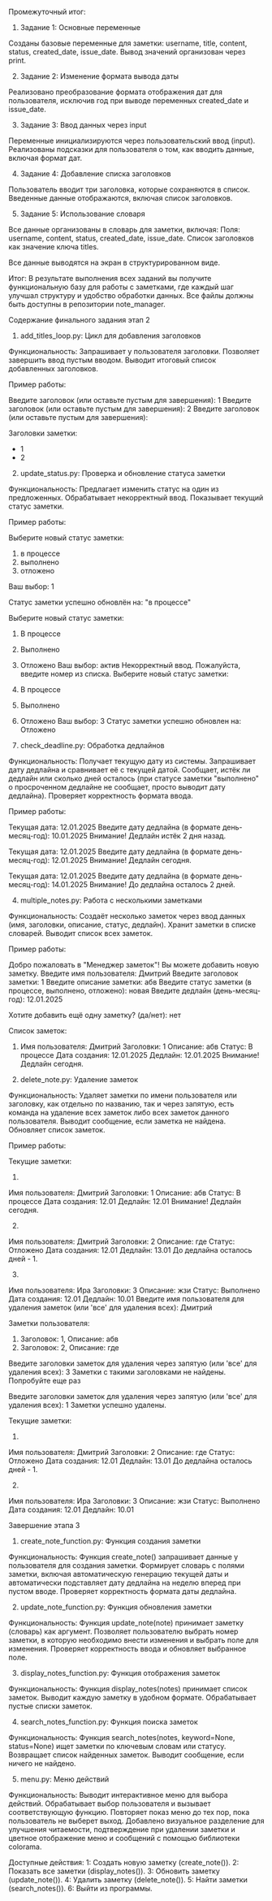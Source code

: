 Промежуточный итог:

1. Задание 1: Основные переменные

Созданы базовые переменные для заметки: username, title, content, status, created_date, issue_date.
Вывод значений организован через print.

2. Задание 2: Изменение формата вывода даты

Реализовано преобразование формата отображения дат для пользователя, исключив год при выводе переменных created_date и issue_date.

3. Задание 3: Ввод данных через input

Переменные инициализируются через пользовательский ввод (input).
Реализованы подсказки для пользователя о том, как вводить данные, включая формат дат.

4. Задание 4: Добавление списка заголовков

Пользователь вводит три заголовка, которые сохраняются в список.
Введенные данные отображаются, включая список заголовков.

5. Задание 5: Использование словаря

Все данные организованы в словарь для заметки, включая:
Поля: username, content, status, created_date, issue_date.
Список заголовков как значение ключа titles.

Все данные выводятся на экран в структурированном виде.

Итог: В результате выполнения всех заданий вы получите функциональную базу для работы с заметками, где каждый шаг улучшал структуру и удобство обработки данных. Все файлы должны быть доступны в репозитории note_manager.


Содержание финального задания этап 2

1. add_titles_loop.py: Цикл для добавления заголовков

Функциональность:
Запрашивает у пользователя заголовки.
Позволяет завершить ввод пустым вводом.
Выводит итоговый список добавленных заголовков.

Пример работы:

Введите заголовок (или оставьте пустым для завершения): 1
Введите заголовок (или оставьте пустым для завершения): 2
Введите заголовок (или оставьте пустым для завершения):

Заголовки заметки:

- 1
- 2


2. update_status.py: Проверка и обновление статуса заметки

Функциональность:
Предлагает изменить статус на один из предложенных.
Обрабатывает некорректный ввод.
Показывает текущий статус заметки.

Пример работы:

Выберите новый статус заметки:

1. в процессе
2. выполнено
3. отложено

Ваш выбор: 1

Статус заметки успешно обновлён на: "в процессе"


Выберите новый статус заметки:
1. В процессе
2. Выполнено
3. Отложено
Ваш выбор: актив
Некорректный ввод. Пожалуйста, введите номер из списка.
Выберите новый статус заметки:
1. В процессе
2. Выполнено
3. Отложено
Ваш выбор: 3
Статус заметки успешно обновлен на: Отложено


3. check_deadline.py: Обработка дедлайнов

Функциональность:
Получает текущую дату из системы.
Запрашивает дату дедлайна и сравнивает её с текущей датой.
Сообщает, истёк ли дедлайн или сколько дней осталось (при статусе заметки "выполнено" о просроченном дедлайне не сообщает, просто выводит дату дедлайна).
Проверяет корректность формата ввода.

Пример работы:

Текущая дата: 12.01.2025
Введите дату дедлайна (в формате день-месяц-год): 10.01.2025
Внимание! Дедлайн истёк 2 дня назад.

Текущая дата: 12.01.2025
Введите дату дедлайна (в формате день-месяц-год): 12.01.2025
Внимание! Дедлайн сегодня.

Текущая дата: 12.01.2025
Введите дату дедлайна (в формате день-месяц-год): 14.01.2025
Внимание! До дедлайна осталось 2 дней.


4. multiple_notes.py: Работа с несколькими заметками

Функциональность:
Создаёт несколько заметок через ввод данных (имя, заголовки, описание, статус, дедлайн).
Хранит заметки в списке словарей.
Выводит список всех заметок.

Пример работы:

Добро пожаловать в "Менеджер заметок"! Вы можете добавить новую заметку.
Введите имя пользователя: Дмитрий
Введите заголовок заметки: 1
Введите описание заметки: абв
Введите статус заметки (в процессе, выполнено, отложено): новая
Введите дедлайн (день-месяц-год): 12.01.2025

Хотите добавить ещё одну заметку? (да/нет): нет


Список заметок:

1. Имя пользователя: Дмитрий
   Заголовки: 1
   Описание: абв
   Статус: В процессе
   Дата создания: 12.01.2025
   Дедлайн: 12.01.2025
   Внимание! Дедлайн сегодня.


5. delete_note.py: Удаление заметок

Функциональность:
Удаляет заметки по имени пользователя или заголовку, как отдельно по названию, так и через запятую, есть команда на удаление всех заметок либо всех заметок данного пользователя.
Выводит сообщение, если заметка не найдена.
Обновляет список заметок.

Пример работы:

Текущие заметки:

1.
  Имя пользователя: Дмитрий
  Заголовки: 1
  Описание: абв
  Статус: В процессе
  Дата создания: 12.01
  Дедлайн: 12.01
  Внимание! Дедлайн сегодня.

2.
  Имя пользователя: Дмитрий
  Заголовки: 2
  Описание: где
  Статус: Отложено
  Дата создания: 12.01
  Дедлайн: 13.01
  До дедлайна осталось дней - 1.

3.
  Имя пользователя: Ира
  Заголовки: 3
  Описание: жзи
  Статус: Выполнено
  Дата создания: 12.01
  Дедлайн: 10.01
Введите имя пользователя для удаления заметок (или 'все' для удаления всех): Дмитрий

Заметки пользователя:
1. Заголовок: 1, Описание: абв
2. Заголовок: 2, Описание: где

Введите заголовки заметок для удаления через запятую (или 'все' для удаления всех): 3
Заметки с такими заголовками не найдены. Попробуйте еще раз

Введите заголовки заметок для удаления через запятую (или 'все' для удаления всех): 1
Заметки успешно удалены.

Текущие заметки:

1.
  Имя пользователя: Дмитрий
  Заголовки: 2
  Описание: где
  Статус: Отложено
  Дата создания: 12.01
  Дедлайн: 13.01
  До дедлайна осталось дней - 1.

2.
  Имя пользователя: Ира
  Заголовки: 3
  Описание: жзи
  Статус: Выполнено
  Дата создания: 12.01
  Дедлайн: 10.01

Завершение этапа 3

1. create_note_function.py: Функция создания заметки

Функциональность:
Функция create_note() запрашивает данные у пользователя для создания заметки.
Формирует словарь с полями заметки, включая автоматическую генерацию текущей даты и автоматически подставляет дату дедлайна на неделю вперед при пустом вводе.
Проверяет корректность формата даты дедлайна.


2. update_note_function.py: Функция обновления заметки

Функциональность:
Функция update_note(note) принимает заметку (словарь) как аргумент.
Позволяет пользователю выбрать номер заметки, в которую необходимо внести изменения и выбрать поле для изменения.
Проверяет корректность ввода и обновляет выбранное поле.


3. display_notes_function.py: Функция отображения заметок

Функциональность:
Функция display_notes(notes) принимает список заметок.
Выводит каждую заметку в удобном формате.
Обрабатывает пустые списки заметок.


4. search_notes_function.py: Функция поиска заметок

Функциональность:
Функция search_notes(notes, keyword=None, status=None) ищет заметки по ключевым словам или статусу.
Возвращает список найденных заметок.
Выводит сообщение, если ничего не найдено.


5. menu.py: Меню действий

Функциональность:
Выводит интерактивное меню для выбора действий.
Обрабатывает выбор пользователя и вызывает соответствующую функцию.
Повторяет показ меню до тех пор, пока пользователь не выберет выход.
Добавлено визуальное разделение для улучшения читаемости, подтверждение при удалении заметки и цветное отображение меню и сообщений с помощью библиотеки colorama.

Доступные действия:
1: Создать новую заметку (create_note()).
2: Показать все заметки (display_notes()).
3: Обновить заметку (update_note()).
4: Удалить заметку (delete_note()).
5: Найти заметки (search_notes()).
6: Выйти из программы.
